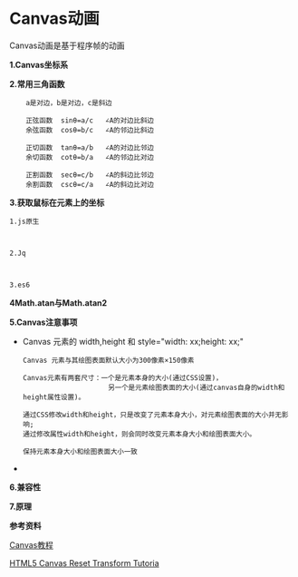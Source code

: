 Canvas动画
=========

Canvas动画是基于程序帧的动画

**1.Canvas坐标系**





**2.常用三角函数**
        
        a是对边，b是对边，c是斜边
        
        正弦函数  sinθ=a/c   ∠A的对边比斜边
        余弦函数  cosθ=b/c   ∠A的邻边比斜边
        
        正切函数  tanθ=a/b   ∠A的对边比邻边
        余切函数  cotθ=b/a   ∠A的邻边比对边
        
        正割函数  secθ=c/b   ∠A的斜边比邻边
        余割函数  cscθ=c/a   ∠A的斜边比对边
        
        

**3.获取鼠标在元素上的坐标**

    1.js原生
    
    
    
    2.Jq



    3.es6


**4Math.atan与Math.atan2**


**5.Canvas注意事项**
 
   * Canvas 元素的 width,height 和 style="width: xx;height: xx;" 
   
         Canvas 元素与其绘图表面默认大小为300像素×150像素

         Canvas元素有两套尺寸：一个是元素本身的大小(通过CSS设置)，    
                              另一个是元素绘图表面的大小(通过canvas自身的width和height属性设置)。   

         通过CSS修改width和height，只是改变了元素本身大小，对元素绘图表面的大小并无影响;   
         通过修改属性width和height，则会同时改变元素本身大小和绘图表面大小。   
         
         保持元素本身大小和绘图表面大小一致
   
        
       
   * 


**6.兼容性**


**7.原理**



**参考资料**

[Canvas教程](https://developer.mozilla.org/zh-CN/docs/Web/API/Canvas_API/Tutorial)

[HTML5 Canvas Reset Transform Tutoria](http://www.html5canvastutorials.com/advanced/html5-canvas-reset-transform-tutorial/)




